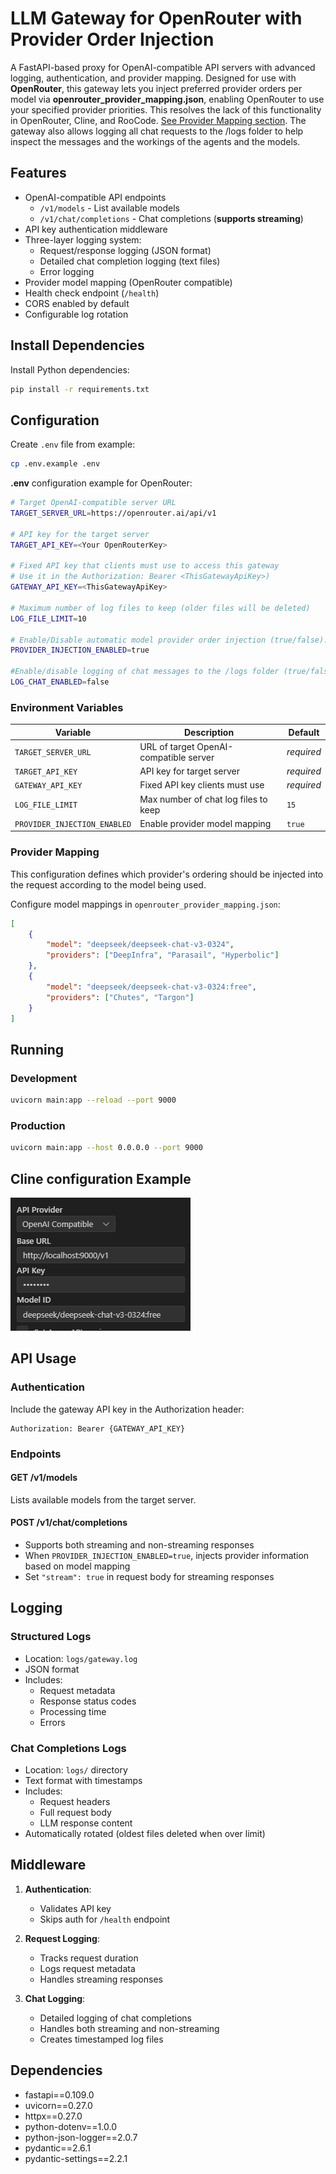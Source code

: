 
# LLM Gateway for OpenRouter with Provider Order Injection

A FastAPI-based proxy for OpenAI-compatible API servers with advanced logging, authentication, and provider mapping. Designed for use with **OpenRouter**, this gateway lets you inject preferred provider orders per model via **openrouter_provider_mapping.json**, enabling OpenRouter to use your specified provider priorities. This resolves the lack of this functionality in OpenRouter, Cline, and RooCode.  [See Provider Mapping section](#provider-mappping).
The gateway also allows logging all chat requests to the /logs folder to help inspect the messages and the workings of the agents and the models. 

## Features

- OpenAI-compatible API endpoints
  - `/v1/models` - List available models
  - `/v1/chat/completions` - Chat completions (**supports streaming**)
- API key authentication middleware
- Three-layer logging system:
  - Request/response logging (JSON format)
  - Detailed chat completion logging (text files)
  - Error logging
- Provider model mapping (OpenRouter compatible)
- Health check endpoint (`/health`)
- CORS enabled by default
- Configurable log rotation

## Install Dependencies

Install Python dependencies:
```bash
pip install -r requirements.txt
```


## Configuration

Create `.env` file from example:
```bash
cp .env.example .env
```
 **.env** configuration example for OpenRouter:
 ```bash
# Target OpenAI-compatible server URL
TARGET_SERVER_URL=https://openrouter.ai/api/v1

# API key for the target server
TARGET_API_KEY=<Your OpenRouterKey>

# Fixed API key that clients must use to access this gateway
# Use it in the Authorization: Bearer <ThisGatewayApiKey>)
GATEWAY_API_KEY=<ThisGatewayApiKey>

# Maximum number of log files to keep (older files will be deleted)
LOG_FILE_LIMIT=10

# Enable/Disable automatic model provider order injection (true/false).
PROVIDER_INJECTION_ENABLED=true

#Enable/disable logging of chat messages to the /logs folder (true/false)
LOG_CHAT_ENABLED=false
```

### Environment Variables

| Variable | Description | Default |
|----------|-------------|---------|
| `TARGET_SERVER_URL` | URL of target OpenAI-compatible server | *required* |
| `TARGET_API_KEY` | API key for target server | *required* |
| `GATEWAY_API_KEY` | Fixed API key clients must use | *required* |
| `LOG_FILE_LIMIT` | Max number of chat log files to keep | `15` |
| `PROVIDER_INJECTION_ENABLED` | Enable provider model mapping | `true` |

### Provider Mapping

This configuration defines which provider's ordering should be injected into the request according to the model being used.

Configure model mappings in `openrouter_provider_mapping.json`:
```json
[
    {
        "model": "deepseek/deepseek-chat-v3-0324",
        "providers": ["DeepInfra", "Parasail", "Hyperbolic"]
    },
    {
        "model": "deepseek/deepseek-chat-v3-0324:free",
        "providers": ["Chutes", "Targon"]
    }
]
```

## Running

### Development
```bash
uvicorn main:app --reload --port 9000
```

### Production
```bash
uvicorn main:app --host 0.0.0.0 --port 9000
```

## Cline configuration Example

![Cline example](./images/cline-example.png)

## API Usage

### Authentication
Include the gateway API key in the Authorization header:
```
Authorization: Bearer {GATEWAY_API_KEY}
```

### Endpoints

#### GET /v1/models
Lists available models from the target server.

#### POST /v1/chat/completions
- Supports both streaming and non-streaming responses
- When `PROVIDER_INJECTION_ENABLED=true`, injects provider information based on model mapping
- Set `"stream": true` in request body for streaming responses

## Logging

### Structured Logs
- Location: `logs/gateway.log`
- JSON format
- Includes:
  - Request metadata
  - Response status codes
  - Processing time
  - Errors

### Chat Completions Logs
- Location: `logs/` directory
- Text format with timestamps
- Includes:
  - Request headers
  - Full request body
  - LLM response content
- Automatically rotated (oldest files deleted when over limit)

## Middleware

1. **Authentication**:
   - Validates API key
   - Skips auth for `/health` endpoint

2. **Request Logging**:
   - Tracks request duration
   - Logs request metadata
   - Handles streaming responses

3. **Chat Logging**:
   - Detailed logging of chat completions
   - Handles both streaming and non-streaming
   - Creates timestamped log files

## Dependencies

- fastapi==0.109.0
- uvicorn==0.27.0
- httpx==0.27.0
- python-dotenv==1.0.0
- python-json-logger==2.0.7
- pydantic==2.6.1
- pydantic-settings==2.2.1

